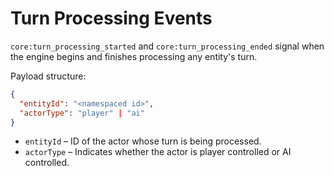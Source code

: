 # Turn Processing Events

`core:turn_processing_started` and `core:turn_processing_ended` signal when the engine begins and finishes processing any entity's turn.

Payload structure:

```json
{
  "entityId": "<namespaced id>",
  "actorType": "player" | "ai"
}
```

- `entityId` – ID of the actor whose turn is being processed.
- `actorType` – Indicates whether the actor is player controlled or AI controlled.
